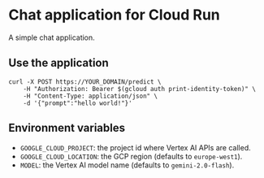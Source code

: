 # Chat application for Cloud Run

A simple chat application.

## Use the application

```shell
curl -X POST https://YOUR_DOMAIN/predict \
    -H "Authorization: Bearer $(gcloud auth print-identity-token)" \
    -H "Content-Type: application/json" \
    -d '{"prompt":"hello world!"}'
```

## Environment variables

- `GOOGLE_CLOUD_PROJECT`: the project id where Vertex AI APIs are called.
- `GOOGLE_CLOUD_LOCATION`: the GCP region (defaults to `europe-west1`).
- `MODEL`: the Vertex AI model name (defaults to `gemini-2.0-flash`).
